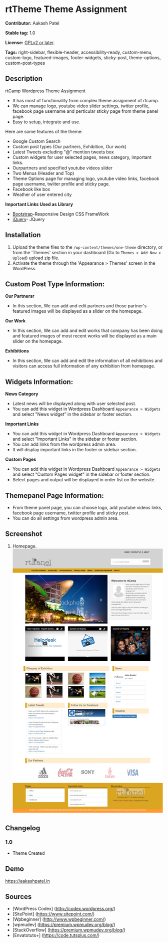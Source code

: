 rtTheme Theme Assignment
==================

**Contributor:** Aakash Patel

**Stable tag:** 1.0 

**License:** [GPLv2 or later](http://www.gnu.org/licenses/gpl-2.0.html).

**Tags:** right-sidebar, flexible-header, accessibility-ready, custom-menu, custom-logo, featured-images, footer-widgets, sticky-post, theme-options, custom-post-types 

## Description ##
rtCamp Wordpress Theme Assignment
* It has most of functionality from complex theme assignment of rtcamp.
* We can manage logo, youtube video slider settings, twitter profile, facebook page username and perticular sticky page from theme panel page.
* Easy to setup, integrate and use.

Here are some features of the theme:

* Google Custom Search
* Custom post types (Our partners, Exhibition, Our work)
* Latest Tweets excluding "@" mention tweets box
* Custom widgets for user selected pages, news category, important links.
* Ourpartners and specified youtube videos slider
* Two Menus (Header and Top)
* Theme Options page for managing logo, youtube video links, facebook page username, twiiter profile and sticky page.
* Facebook like box
* Weather of user entered city


**Important Links Used as Library**
* [Bootstrap](http://getbootstrap.com/)-Responsive Design CSS FrameWork
* [jQuery](https://jquery.com//)- JQuery

## Installation

1. Upload the theme files to the `/wp-content/themes/one-theme` directory, or from the 'Themes' section in your dashboard (Go to `Themes > Add New > Upload`) upload zip file.
2. Activate the theme through the 'Appearance > Themes' screen in the WordPress.

## Custom Post Type Information:

**Our Partnersr**
* In this section, We can add and edit partners and those partner's featured images will be displayed as a slider on the homepage. 

**Our Work**
* In this section, We can add and edit works that company has been doing and featured images of most recent works will be displayed as a main  slider on the homepage.

**Exhibitions**
* In this section, We can add and edit the information of all exhibitions and visitors can access full information of any exhibition from homepage.

## Widgets Information:

**News Category**
* Latest news will be displayed along with user selected post.
* You can add this widget in Wordpress Dashboard `Appearance > Widgets` and select "News widget" in the sidebar or footer section.

**Important Links**
* You can add this widget in Wordpress Dashboard `Appearance > Widgets` and select "Important Links" in the sidebar or footer section.
* You can add links from the wordpress admin area.
* It will display important links in the footer or sidebar section.

**Custom Pages**
* You can add this widget in Wordpress Dashboard `Appearance > Widgets` and select "Custom Pages widget" in the sidebar or footer section.
* Select pages and output will be displayed in order list on the website.

## Themepanel Page Information:
* From theme panel page, you can choose logo, add youtube videos links, facebook page username, twitter profile and sticky post.
* You can do all settings from wordpress admin area.


## Screenshot

1. Homepage.
![Post Editor Meta Box](https://github.com/itsaakashpatel/rtcampthemechallenge/blob/master/screenshot/screenshot.png)

## Changelog

### 1.0
- Theme Created

## Demo

https://aakashpatel.in

## Sources

- [WordPress Codex] (http://codex.wordpress.org/)
- [SitePoint] (https://www.sitepoint.com/)
- [Wpbeginner] (http://www.wpbeginner.com/)
- [wpmudev] (https://premium.wpmudev.org/blog/)
- [StackOverflow] (https://premium.wpmudev.org/blog/)
- [Envatotuts+] (https://code.tutsplus.com/)